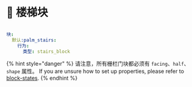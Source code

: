 # 🎢 楼梯块

<figure><img src="https://1836335287-files.gitbook.io/~/files/v0/b/gitbook-x-prod.appspot.com/o/spaces%2FOgvQ1fEJPROp7131PPlK%2Fuploads%2F7C58JXsZV5FHQGjWj6j9%2Fimage.png?alt=media&#x26;token=a7bb1120-515c-4eb4-9351-292aa30a6b6e" alt=""><figcaption></figcaption></figure>

```yaml
块:
  默认:palm_stairs:
    行为:
      类型: stairs_block
```

{% hint style="danger" %}
请注意，所有栅栏门块都必须有 `facing`、`half`、`shape` 属性。 If you are unsure how to set up properties, please refer to [block-states](../block-states "mention").&#x20;
{% endhint %}
